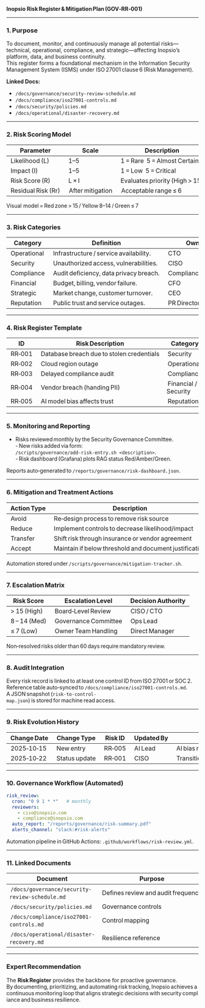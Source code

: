 **Inopsio Risk Register & Mitigation Plan (GOV‑RR‑001)**

***

### 1. Purpose  
To document, monitor, and continuously manage all potential risks—technical, operational, compliance, and strategic—affecting Inopsio’s platform, data, and business continuity.  
This register forms a foundational mechanism in the Information Security Management System (ISMS) under ISO 27001 clause 6 (Risk Management).

**Linked Docs:**  
- `/docs/governance/security-review-schedule.md`  
- `/docs/compliance/iso27001-controls.md`  
- `/docs/security/policies.md`  
- `/docs/operational/disaster-recovery.md`

***

### 2. Risk Scoring Model  

| Parameter | Scale | Description |
|-------------|----------|---------------|
| Likelihood (L) | 1–5 | 1 = Rare  5 = Almost Certain |
| Impact (I) | 1–5 | 1 = Low  5 = Critical |
| Risk Score (R) | L × I | Evaluates priority (High > 15) |
| Residual Risk (Rr) | After mitigation | Acceptable range ≤ 6 |

Visual model = Red zone > 15 / Yellow 8–14 / Green ≤ 7  

***

### 3. Risk Categories  

| Category | Definition | Owner |
|-----------|------------|--------|
| Operational | Infrastructure / service availability. | CTO |
| Security | Unauthorized access, vulnerabilities. | CISO |
| Compliance | Audit deficiency, data privacy breach. | Compliance Officer |
| Financial | Budget, billing, vendor failure. | CFO |
| Strategic | Market change, customer turnover. | CEO |
| Reputation | Public trust and service outages. | PR Director |

***

### 4. Risk Register Template  

| ID | Risk Description | Category | L | I | R | Owner | Existing Controls | Mitigation Plan | Status |
|----|--------------------|-----------|----|----|----|--------|------------------|------------------|-----------|
| RR‑001 | Database breach due to stolen credentials | Security | 4 | 5 | 20 | CISO | Vault + MFA | Enforce mTLS between services | In progress |
| RR‑002 | Cloud region outage | Operational | 3 | 5 | 15 | Ops Lead | DR replicas | Geo‑Redundant sync tests | Mitigated |
| RR‑003 | Delayed compliance audit | Compliance | 3 | 4 | 12 | Compliance Officer | Quarterly reviews | Auto‑schedule audits | Active |
| RR‑004 | Vendor breach (handing PII) | Financial / Security | 2 | 5 | 10 | CISO | Vendor DPA | Quarterly vendor security check | Planned |
| RR‑005 | AI model bias affects trust | Reputation | 3 | 3 | 9 | AI Lead | Ethics review | Monthly model evaluation | In Monitoring |

***

### 5. Monitoring and Reporting  

- Risks reviewed monthly by the Security Governance Committee.  
- New risks added via form:  
  `/scripts/governance/add-risk-entry.sh <description>`.  
- Risk dashboard (Grafana) plots RAG status Red/Amber/Green.  

Reports auto‑generated to `/reports/governance/risk-dashboard.json`.

***

### 6. Mitigation and Treatment Actions  

| Action Type | Description |
|--------------|--------------|
| Avoid | Re‑design process to remove risk source |
| Reduce | Implement controls to decrease likelihood/impact |
| Transfer | Shift risk through insurance or vendor agreement |
| Accept | Maintain if below threshold and document justification |

Automation stored under `/scripts/governance/mitigation-tracker.sh`.

***

### 7. Escalation Matrix  

| Risk Score | Escalation Level | Decision Authority |
|-------------|-------------------|------------------|
| > 15 (High) | Board‑Level Review | CISO / CTO |
| 8 – 14 (Med) | Governance Committee | Ops Lead |
| ≤ 7 (Low) | Owner Team Handling | Direct Manager |

Non‑resolved risks older than 60 days require mandatory review.

***

### 8. Audit Integration  

Every risk record is linked to at least one control ID from ISO 27001 or SOC 2.   
Reference table auto‑synced to `/docs/compliance/iso27001-controls.md`.  
A JSON snapshot (`risk-to-control-map.json`) is stored for machine read access.  

***

### 9. Risk Evolution History  

| Change Date | Change Type | Risk ID | Updated By | Notes |
|--------------|--------------|----------|-------------|--------|
| 2025‑10‑15 | New entry | RR‑005 | AI Lead | AI bias risk added for regulatory monitoring. |
| 2025‑10‑22 | Status update | RR‑001 | CISO | Transitioned from Open to Mitigated. |

***

### 10. Governance Workflow (Automated)  

```yaml
risk_review:
  cron: "0 9 1 * *"   # monthly
  reviewers:
    - ciso@inopsio.com
    - compliance@inopsio.com
  auto_report: "/reports/governance/risk-summary.pdf"
  alerts_channel: "slack:#risk-alerts"
```

Automation pipeline in GitHub Actions: `.github/workflows/risk-review.yml`.

***

### 11. Linked Documents  

| Document | Purpose |
|------------|-----------|
| `/docs/governance/security-review-schedule.md` | Defines review and audit frequency |
| `/docs/security/policies.md` | Governance controls |
| `/docs/compliance/iso27001-controls.md` | Control mapping |
| `/docs/operational/disaster-recovery.md` | Resilience reference |

***

### Expert Recommendation  
The **Risk Register** provides the backbone for proactive governance. By documenting, prioritizing, and automating risk tracking, Inopsio achieves a continuous monitoring loop that aligns strategic decisions with security compliance and business resilience.  